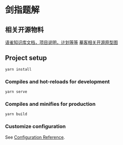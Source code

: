 # 剑指题解

## 相关开源物料
[语雀知识库文档，项目说明，计划等等](https://www.yuque.com/books/share/7825dfb4-e7d2-403a-b462-21eaf9d3017e?#)
[摹客相关开源原型图](https://app.mockplus.cn/s/ceKIIx7cyes)

## Project setup
```
yarn install
```

### Compiles and hot-reloads for development
```
yarn serve
```

### Compiles and minifies for production
```
yarn build
```

### Customize configuration
See [Configuration Reference](https://cli.vuejs.org/config/).
